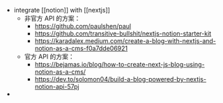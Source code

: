 - integrate [[notion]] with [[nextjs]]
	- 非官方 API 的方案：
		- https://github.com/paulshen/paul
		- https://github.com/transitive-bullshit/nextjs-notion-starter-kit
		- https://karadalex.medium.com/create-a-blog-with-nextjs-and-notion-as-a-cms-f0a7dde06921
	- 官方 API 的方案：
		- https://bejamas.io/blog/how-to-create-next-js-blog-using-notion-as-a-cms/
		- https://dev.to/solomon04/build-a-blog-powered-by-nextjs-notion-api-57pj
-